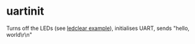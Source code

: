 # uartinit
Turns off the LEDs (see [ledclear example](https://github.com/SgtCoDFish/baremetalpi2/tree/master/ledclear)), initialises UART, sends "hello, world\r\n"